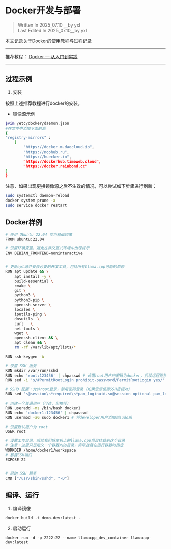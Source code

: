 # Docker开发与部署

> Written  In 2025_07.10 __by yxl   
> Last Edited In 2025_07.10__by yxl

本文记录关于Docker的使用教程与过程记录

---

推荐教程： [Docker — 从入门到实践](https://yeasy.gitbook.io/docker_practice)

---

## 过程示例

1. 安装

按照上述推荐教程进行docker的安装。

- 镜像源示例



``` bash
$vim /etc/docker/daemon.json
#在文件中添加下面的源
{
"registry-mirrors" :
    [
        "https://docker.m.daocloud.io",
        "https://noohub.ru",
        "https://huecker.io",
        "https://dockerhub.timeweb.cloud",
        "https://docker.rainbond.cc"
]
}
```

注意，如果出现更换镜像源之后不生效的情况，可以尝试如下步骤进行刷新：

```bash
sudo systemctl daemon-reload
docker system prune -a
sudo service docker restart
```

## Docker样例

```bash
# 使用 Ubuntu 22.04 作为基础镜像
FROM ubuntu:22.04

# 设置环境变量，避免在非交互式环境中出现提示
ENV DEBIAN_FRONTEND=noninteractive


# 更新apt源并安装必要的开发工具，包括所有llama.cpp可能的依赖
RUN apt update && \
    apt install -y \
    build-essential \
    cmake \
    git \
    python3 \
    python3-pip \
    openssh-server \
    locales \
    iputils-ping \
    dnsutils  \
    curl   \
    net-tools \
    wget \
    openssh-client && \
    apt clean && \
    rm -rf /var/lib/apt/lists/*

RUN ssh-keygen -A

# 设置 SSH 服务
RUN mkdir /var/run/sshd
RUN echo 'root:123456' | chpasswd # 设置root用户的密码为docker，后续远程连接使用
RUN sed -i 's/#PermitRootLogin prohibit-password/PermitRootLogin yes/' /etc/ssh/sshd_config

# SSHD 配置：允许root登录，禁用密码登录（如果您想使用SSH密钥对）
RUN sed 's@session\s*required\s*pam_loginuid.so@session optional pam_loginuid.so@g' -i /etc/pam.d/sshd

# 创建一个普通用户（可选，但推荐）
RUN useradd -ms /bin/bash docker1
RUN echo 'docker1:123456' | chpasswd
RUN usermod -aG sudo docker1 # 将developer用户添加到sudo组

# 设置默认用户为 root
USER root

# 设置工作目录，后续我们将主机上的llama.cpp项目挂载到这个目录
# 注意：这里只是定义一个容器内的目录，实际挂载在运行容器时指定
WORKDIR /home/docker1/workspace
# 暴露SSH端口
EXPOSE 22


# 启动 SSH 服务
CMD ["/usr/sbin/sshd", "-D"]

```

## 编译、运行

1. 编译镜像

```
docker build -t demo-dev:latest .
```
2. 启动运行

```
docker run -d -p 2222:22 --name llamacpp_dev_container llamacpp-dev:latest
```